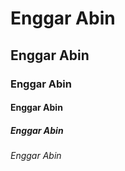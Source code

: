 <!-- Belajar Heading Pada MarkDown -->

# Enggar Abin
## Enggar Abin
### Enggar Abin
#### Enggar Abin
##### Enggar Abin
###### Enggar Abin